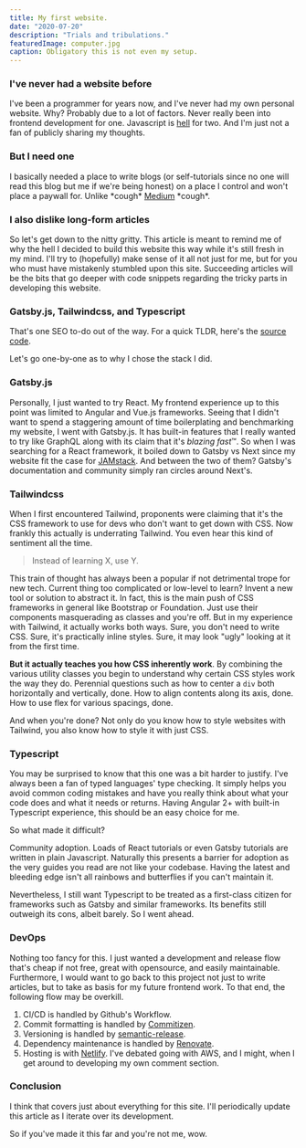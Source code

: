 ```yaml
---
title: My first website. 
date: "2020-07-20"
description: "Trials and tribulations."
featuredImage: computer.jpg
caption: Obligatory this is not even my setup.
---
```


### I've never had a website before
I've been a programmer for years now, and I've never had my own personal
website. Why? Probably due to a lot of factors. Never really been into frontend development
for one. Javascript is [hell](http://mauricio.github.io/javascript-from-hell/) for two. 
And I'm just not a fan of publicly sharing my thoughts. 
### But I need one
I basically needed a place to write blogs (or self-tutorials since no one will read this blog
but me if we're being honest)
on a place I control and won't place a paywall for.
Unlike \*cough\* [Medium](https://www.reddit.com/r/Blogging/comments/b0vaat/what_are_you_doing_about_the_medium_paywall/) \*cough\*.

### I also dislike long-form articles
So let's get down to the nitty gritty. This article is meant to remind me of why the hell I decided
to build this website this way while it's still fresh in my mind. I'll try to (hopefully) make sense
of it all not just for me, but for you who must have mistakenly stumbled upon this site. Succeeding
articles will be the bits that go deeper with code snippets regarding the tricky parts in developing
this website. 

### Gatsby.js, Tailwindcss, and Typescript
That's one SEO to-do out of the way. For a quick TLDR, here's the [source code](https://github.com/alecgerona/alecgerona.io).

Let's go one-by-one as to why I chose the stack I did. 

### Gatsby.js
Personally, I just wanted to try React. My frontend experience up to this point was limited to
Angular and Vue.js frameworks. Seeing that I didn't want to spend a staggering amount of time
boilerplating and benchmarking my website, I went with Gatsby.js. It has built-in features that
I really wanted to try like GraphQL along with its claim that it's *blazing fast*™. So when I was searching for a
React framework, it boiled down to Gatsby vs Next since my website fit the case for [JAMstack](https://jamstack.org/).
And between the two of them? Gatsby's documentation and community simply ran circles around Next's. 

### Tailwindcss
When I first encountered Tailwind, proponents were claiming that it's the CSS framework to use
for devs who don't want to get down with CSS. Now frankly this actually is underrating Tailwind. 
You even hear this kind of sentiment all the time.

> Instead of learning X, use Y.

This train of thought has always been a popular if not detrimental trope for new tech. Current thing
too complicated or low-level to learn? Invent a new tool or solution to abstract it. In fact,
this is the main push of CSS frameworks in general like Bootstrap or Foundation. Just use their components 
masquerading as classes and you're off. But in my experience with Tailwind, it actually works both ways.
Sure, you don't need to write CSS. Sure, it's practically inline styles. Sure, it may look "ugly" looking
at it from the first time. 

**But it actually teaches you how CSS inherently work**. By combining the various utility classes
you begin to understand why certain CSS styles work the way they do. Perennial questions such as 
how to center a `div` both horizontally and vertically, done. How to align contents along its axis, done.
How to use flex for various spacings, done.

And when you're done? Not only do you know how to style websites with Tailwind, you also know
how to style it with just CSS.

### Typescript
You may be surprised to know that this one was a bit harder to justify. I've always been a fan of typed
languages' type checking. It simply helps you avoid common coding mistakes and have you really think about
what your code does and what it needs or returns. Having Angular 2+ with built-in Typescript experience, this should be
an easy choice for me. 

So what made it difficult?

Community adoption. Loads of React tutorials or even Gatsby tutorials are written in plain Javascript.
Naturally this presents a barrier for adoption as the very guides you read are not like your codebase.
Having the latest and bleeding edge isn't all rainbows and butterflies if you can't maintain it.

Nevertheless, I still want Typescript to be treated as a first-class citizen for frameworks such as
Gatsby and similar frameworks. Its benefits still outweigh its cons, albeit barely. So I went ahead.


### DevOps
Nothing too fancy for this. I just wanted a development and release flow that's cheap if not free, great with opensource,
and easily maintainable. Furthermore, I would want to go back to this project not just to write articles,
but to take as basis for my future frontend work. To that end, the following flow may be overkill.

1. CI/CD is handled by Github's Workflow.
2. Commit formatting is handled by [Commitizen](https://github.com/commitizen/cz-cli). 
3. Versioning is handled by [semantic-release](https://github.com/semantic-release/semantic-release).
4. Dependency maintenance is handled by [Renovate](https://github.com/renovatebot/renovate).
4. Hosting is with [Netlify](https://www.netlify.com/). I've debated going with AWS, and I might, when I get around to developing
my own comment section.

### Conclusion
I think that covers just about everything for this site. I'll periodically update this article
as I iterate over its development.

So if you've made it this far and you're not me, wow. 

